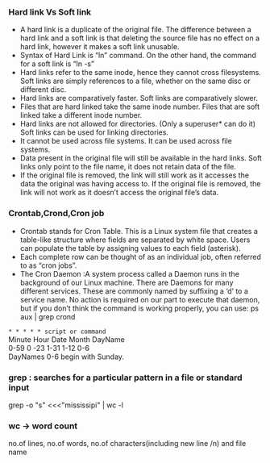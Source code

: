 ### Hard link Vs Soft link
- A hard link is a duplicate of the original file. 
The difference between a hard link and a soft link is that deleting the source file has no effect on a hard link, however it makes a soft link unusable.
- Syntax of Hard Link is “ln” command. On the other hand, the command for a soft link is “ln -s”
- Hard links refer to the same inode, hence they cannot cross filesystems. Soft links are simply references to a file, whether on the same disc or different disc.
- Hard links are comparatively faster.	Soft links are comparatively slower.
- Files that are hard linked take the same inode number.	Files that are soft linked take a different inode number.
- Hard links are not allowed for directories. (Only a superuser* can do it)	Soft links can be used for linking directories.
- It cannot be used across file systems.	It can be used across file systems.
- Data present in the original file will still be available in the hard links.	Soft links only point to the file name, it does not retain data of the file.
-  If the original file is removed, the link will still work as it accesses the data the original was having access to.
If the original file is removed, the link will not work as it doesn’t access the original file’s data.

### Crontab,Crond,Cron job
- Crontab stands for Cron Table. This is a Linux system file that creates a table-like structure
where fields are separated by white space. Users can populate the table by assigning values to each field (asterisk).
- Each complete row can be thought of as an individual job, often referred to as “cron jobs”.
- The Cron Daemon :A system process called a Daemon runs in the background of our Linux machine.
There are Daemons for many different services. These are commonly named by suffixing a ‘d’ to a service name.
No action is required on our part to execute that daemon, but if you don’t think the command is working properly, you can use: 
ps aux | grep crond

`* * * * * script or command`\
Minute	Hour	Date 	Month	DayName\
	0-59	0 -23	1-31	 1-12	 0-6\
DayNames 0-6 begin with Sunday.

### grep : searches for a particular pattern in a file or standard input
grep -o "s" <<<"mississipi"  | wc -l

### wc -> word count
no.of lines, no.of words, no.of characters(including new line /n) and file name
